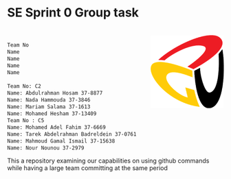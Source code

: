 <h1>SE Sprint 0 Group task</h1> <br/>
<img align="right" src="logo.png" />

    Team No
    Name
    Name
    Name
    Name
    
    Team No: C2
    Name: Abdulrahman Hosam 37-8877
    Name: Nada Hammouda 37-3846
    Name: Mariam Salama 37-1613
    Name: Mohamed Hesham 37-13409
    Team No : C5
    Name: Mohamed Adel Fahim 37-6669
    Name: Tarek Abdelrahman Badreldein 37-0761
    Name: Mahmoud Gamal Ismail 37-15638 
    Name: Nour Nounou 37-2979
This a repository examining our capabilities on using github commands while having a large team committing at the same period
